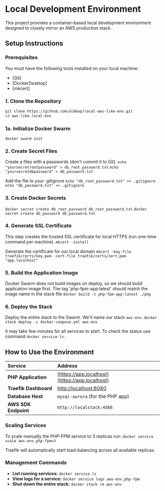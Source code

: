 # Local Development Environment

This project provides a container-based local development environment designed to closely mirror an AWS production stack. 

## Setup Instructions

### Prerequisites

You must have the following tools installed on your local machine:
* [Git]
* [DockerDesktop]
* [mkcert]

### 1. Clone the Repository

```bash
git clone https://github.com/aldeop/local-aws-like-env.git
cd aws-like-local-env
```


### 1a. Initialize Docker Swarm

``` docker swarm init ```

### 2. Create Secret Files

Create a files with a passwords (don't commit it to Git).
``` echo "yoursecretrootpassword" > db_root_password.txt ```
``` echo "yoursecretdbpassword" > db_password.txt ```

Add the file to your .gitignore
``` echo "db_root_password.txt" >> .gitignore ```
``` echo "db_password.txt" >> .gitignore ```

### 3. Create Docker Secrets

``` docker secret create db_root_password db_root_password.txt ```
``` docker secret create db_password db_password.txt ```

### 4. Generate SSL Certificate

This step creates the trusted SSL certificate for local HTTPS (run one-time command per machine).
``` mkcert -install ```

Generate the certificate for our local domain
``` mkcert -key-file traefik/certs/key.pem -cert-file traefik/certs/cert.pem "app.localhost" ```

### 5. Build the Application Image

Docker Swarm does not build images on deploy, so we should build application image first.
The tag 'php-fpm-app:latest' should match the image name in the stack file
``` docker build -t php-fpm-app:latest ./php ```

### 6. Deploy the Stack

Deploy the entire stack to the Swarm. We'll name our stack `aws-env`.
``` docker stack deploy -c docker-compose.yml aws-env ```

It may take few minutes for all services to start. 
To check the status use command `docker service ls`.


## How to Use the Environment

|        Service        |                      Address                   |
|:----------------------|:-----------------------------------------------|
| **PHP Application**   | [https://app.localhost](https://app.localhost) |
| **Traefik Dashboard** | [http://localhost:8080](http://localhost:8080) |
| **Database Host**     | `mysql-aurora` (for the PHP app)               |
| **AWS SDK Endpoint**  | `http://localstack:4566`                       |


### Scaling Services

To scale manually the PHP-FPM service to 3 replicas run:
``` docker service scale aws-env_php-fpm=3 ```

Traefik will automatically start load-balancing across all available replicas.

### Management Commands

* **List running services:** `docker service ls`
* **View logs for a service:** `docker service logs aws-env_php-fpm`
* **Shut down the entire stack:** `docker stack rm aws-env`

